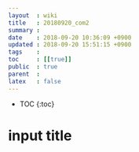 ```yaml
---
layout  : wiki
title   : 20180920_com2
summary : 
date    : 2018-09-20 10:36:09 +0900
updated : 2018-09-20 15:51:15 +0900
tags    : 
toc     : [[true]]
public  : true
parent  : 
latex   : false
---
```

* TOC
{:toc}

# input title 
